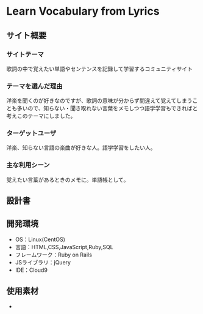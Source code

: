 # Learn Vocabulary from Lyrics

## サイト概要
### サイトテーマ
歌詞の中で覚えたい単語やセンテンスを記録して学習するコミュニティサイト

### テーマを選んだ理由
洋楽を聞くのが好きなのですが、歌詞の意味が分からず間違えて覚えてしまうことも多いので、知らない・聞き取れない言葉をメモしつつ語学学習もできればと考えこのテーマにしました。

### ターゲットユーザ
洋楽、知らない言語の楽曲が好きな人。語学学習をしたい人。

### 主な利用シーン
覚えたい言葉があるときのメモに。単語帳として。

## 設計書


## 開発環境
- OS：Linux(CentOS)
- 言語：HTML,CSS,JavaScript,Ruby,SQL
- フレームワーク：Ruby on Rails
- JSライブラリ：jQuery
- IDE：Cloud9

## 使用素材
-